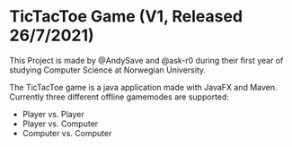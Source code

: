# TicTacToe Game (V1, Released 26/7/2021)

This Project is made by @AndySave and @ask-r0 during their first year of studying Computer Science at Norwegian University.

The TicTacToe game is a java application made with JavaFX and Maven.
Currently three different offline gamemodes are supported:
- Player vs. Player
- Player vs. Computer
- Computer vs. Computer

